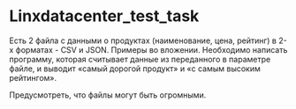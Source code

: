 ﻿# Linxdatacenter_test_task

Есть 2 файла с данными о продуктах (наименование, цена, рейтинг) в 2-х форматах - CSV и JSON. Примеры во вложении.
Необходимо написать программу, которая считывает данные из переданного в параметре файле, и выводит  «самый дорогой продукт» и «с самым высоким рейтингом».

Предусмотреть, что файлы могут быть огромными.
